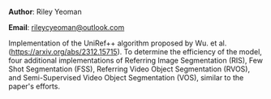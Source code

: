 **Author**: Riley Yeoman

**Email**: rileycyeoman@outlook.com

Implementation of the UniRef++ algorithm proposed by Wu. et al. (https://arxiv.org/abs/2312.15715).
To determine the efficiency of the model, four additional implementations of Referring Image Segmentation (RIS), Few Shot Segmentation (FSS), Referring Video Object Segmentation (RVOS), and Semi-Supervised Video Object Segmentation (VOS), similar to the paper's efforts.
